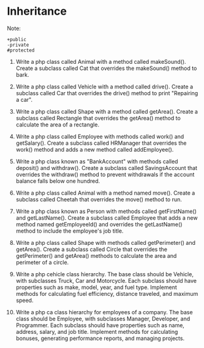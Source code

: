 # Inheritance

Note:

```
+public
-private
#protected
```

1. Write a php class called Animal with a method called makeSound(). Create a subclass called Cat that overrides the makeSound() method to bark.

2. Write a php class called Vehicle with a method called drive(). Create a subclass called Car that overrides the drive() method to print "Repairing a car".

3. Write a php class called Shape with a method called getArea(). Create a subclass called Rectangle that overrides the getArea() method to calculate the area of a rectangle.

4. Write a php class called Employee with methods called work() and getSalary(). Create a subclass called HRManager that overrides the work() method and adds a new method called addEmployee().

5. Write a php class known as "BankAccount" with methods called deposit() and withdraw(). Create a subclass called SavingsAccount that overrides the withdraw() method to prevent withdrawals if the account balance falls below one hundred.

6. Write a php class called Animal with a method named move(). Create a subclass called Cheetah that overrides the move() method to run.

7. Write a php class known as Person with methods called getFirstName() and getLastName(). Create a subclass called Employee that adds a new method named getEmployeeId() and overrides the getLastName() method to include the employee's job title.

8. Write a php class called Shape with methods called getPerimeter() and getArea(). Create a subclass called Circle that overrides the getPerimeter() and getArea() methods to calculate the area and perimeter of a circle.

9. Write a php cehicle class hierarchy. The base class should be Vehicle, with subclasses Truck, Car and Motorcycle. Each subclass should have properties such as make, model, year, and fuel type. Implement methods for calculating fuel efficiency, distance traveled, and maximum speed.

10. Write a php ca class hierarchy for employees of a company. The base class should be Employee, with subclasses Manager, Developer, and Programmer. Each subclass should have properties such as name, address, salary, and job title. Implement methods for calculating bonuses, generating performance reports, and managing projects.
